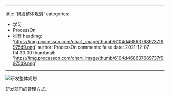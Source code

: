 
---
title: '研发整体规划'
categories: 
 - 学习
 - ProcessOn
 - 推荐
headimg: 'https://img.processon.com/chart_image/thumb/6104d468637689737f9975d9.png'
author: ProcessOn
comments: false
date: 2021-12-07 04:30:00
thumbnail: 'https://img.processon.com/chart_image/thumb/6104d468637689737f9975d9.png'
---

<div>   
<img class="thumb" alt="研发整体规划" src="https://img.processon.com/chart_image/thumb/6104d468637689737f9975d9.png" referrerpolicy="no-referrer">
<p>研发部门的管理方式。</p>  
</div>
            